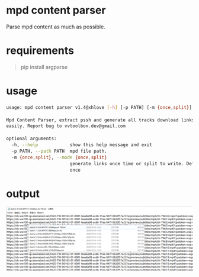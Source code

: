 # mpd content parser

Parse mpd content as much as possible.

# requirements

> pip install argparse

# usage

```bash
usage: mpd content parser v1.4@xhlove [-h] [-p PATH] [-m {once,split}]

Mpd Content Parser, extract pssh and generate all tracks download links
easily. Report bug to vvtoolbox.dev@gmail.com

optional arguments:
  -h, --help            show this help message and exit
  -p PATH, --path PATH  mpd file path.
  -m {once,split}, --mode {once,split}
                        generate links once time or split to write. Default is
                        once
```

# output

![example](/urls_output.png)